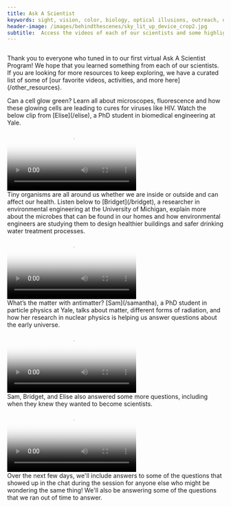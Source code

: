 ```yaml
---
title: Ask A Scientist
keywords: sight, vision, color, biology, optical illusions, outreach, demos, activities, ask a scientist, stem at home
header-image: /images/behindthescenes/sky_lit_up_device_crop2.jpg
subtitle:  Access the videos of each of our scientists and some highlights from the Q&A! 
---
```


<div class="row">
<div class="column long-text">
<p>Thank you to everyone who tuned in to our first virtual Ask A Scientist Program! We hope that you learned something from each of our scientists. If you are looking for more resources to keep exploring, we have a curated list of some of [our favorite videos, activities, and more here](/other_resources).</p>
</div>
</div>

<div class="row dark">
<div class="column long-text">
Can a cell glow green? Learn all about microscopes, fluorescence and how these glowing cells are leading to cures for viruses like HIV. Watch the below clip from [Elise](/elise), a PhD student in biomedical engineering at Yale.
</div>
</div>

<div class="row dark-transparent">
<div class="column"><video style="margin:auto;max-width:100%;" poster="https://large.spinwearables.com/askascientist20200428_elise.png" src="https://large.spinwearables.com/askascientist20200428_elise.mp4" playsinline controls><track default kind="captions" srclang="en" src="https://large.spinwearables.com/askascientist20200428_elise.vtt"/></video></div>
</div>

<div class="row dark">
<div class="column long-text">
Tiny organisms are all around us whether we are inside or outside and can affect our health. Listen below to [Bridget](/bridget), a researcher in environmental engineering at the University of Michigan, explain more about the microbes that can be found in our homes and how environmental engineers are studying them to design healthier buildings and safer drinking water treatment processes.
</div>
</div>

<div class="row dark-transparent">
<div class="column"><video style="margin:auto;max-width:100%;" poster="https://large.spinwearables.com/askascientist20200428_bridget.png" src="https://large.spinwearables.com/askascientist20200428_bridget.mp4" playsinline controls></video></div>
</div>

<div class="row dark">
<div class="column long-text">
What’s the matter with antimatter? [Sam](/samantha), a PhD student in particle physics at Yale, talks about matter, different forms of radiation, and how her research in nuclear physics is helping us answer questions about the early universe.
</div>
</div>

<div class="row dark-transparent">
<div class="column"><video style="margin:auto;max-width:100%;" poster="https://large.spinwearables.com/askascientist20200428_sam.png" src="https://large.spinwearables.com/askascientist20200428_sam.mp4" playsinline controls></video></div>
</div>

<div class="row dark">
<div class="column long-text">
Sam, Bridget, and Elise also answered some more questions, including when they knew they wanted to become scientists. 
</div>
</div>

<div class="row dark-transparent">
<div class="column"><video style="margin:auto;max-width:100%;" poster="https://large.spinwearables.com/askascientist20200428_questions.png" src="https://large.spinwearables.com/askascientist20200428_questions.mp4" playsinline controls></video></div>
</div>
    
<div class="row">
<div class="column long-text">
Over the next few days, we'll include answers to some of the questions that showed up in the chat during the session for anyone else who might be wondering the same thing! We'll also be answering some of the questions that we ran out of time to answer.
</div>
</div>









